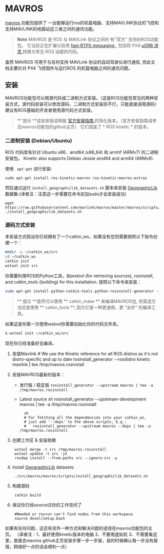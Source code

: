 # MAVROS

[ mavros ](http://wiki.ros.org/mavros#mavros.2BAC8-Plugins.sys_status) 功能包提供了 一台能够运行ros的机载电脑、支持MAVLINK协议的飞控和支持MAVLINK的地面站这三者之间的通讯功能。

> **Note** *MAVROS* 是 ROS 与 MAVLink 协议之间的 有"官方" 支持的ROS功能包。 它当前正在扩展以启用 [ fast-RTPS messaging ](../middleware/micrortps.md), 包括将 PX4 [ uORB 消息 ](../middleware/uorb.md) 转换为常见 ROS 话题的代码。

虽然 MAVROS 可用于与任何支持 MAVLink 协议的自动驾驶仪进行通信, 但此文档主要针对 PX4 飞控固件与运行ROS 的机载电脑之间的通讯问题。

## 安装

MAVROS功能包可以用源代码或二进制方式安装。（这是ROS功能包常见的两种安装方式，源代码安装可以修改源码，二进制方式安装则不行，只能直接调用源码） 建议有ROS基础的开发者使用源代码方式安装。

> ** 提示 **这些安装说明是 [ 官方安装指南 ](https://github.com/mavlink/mavros/tree/master/mavros#installation) 的简化版本。（官方安装指南请参见mavros功能包的github主页） 它们涵盖了 * ROS kinetic * 的版本。

### 二进制安装 (Debian/Ubuntu)

ROS 代码库有针对 Ubuntu x86、amd64 (x86\_64) 和 armhf (ARMv7) 的二进制安装包。 Kinetic also supports Debian Jessie amd64 and arm64 (ARMv8).

使用 ` apt-get` 进行安装:

    sudo apt-get install ros-kinetic-mavros ros-kinetic-mavros-extras
    

然后通过运行 ` install_geographiclib_datasets.sh ` 脚本来安装 [ GeographicLib ](https://geographiclib.sourceforge.io/) 数据集:(译者注：注意这一步需要在命令前加sudo才会安装成功)

    wget https://raw.githubusercontent.com/mavlink/mavros/master/mavros/scripts/install_geographiclib_datasets.sh
    ./install_geographiclib_datasets.sh
    

### 源码方式安装

本安装方式假设你已经拥有了一个catkin_ws，如果没有您则需要按照以下指令创建一个：

```sh
mkdir -p ~/catkin_ws/src
cd ~/catkin_ws
catkin init
wstool init src
```

你需要利用ROS的Python工具，如*wstool* (for retrieving sources), *rosinstall*, and *catkin_tools* (building) for this installation. 按照以下命令来安装：

```sh
sudo apt-get install python-catkin-tools python-rosinstall-generator -y
```

> ** 提示 **虽然可以使用 ** catkin_make ** 来编译MAVROS包, 但首选方法还是使用 ** catkin_tools **, 因为它是一种更通用、更 "友好" 的编译工具。

如果这是你第一次使用wstool你需要初始化你的代码文件夹。

```sh
$ wstool init ~/catkin_ws/src
```

现在你已经准备好去编译。

1. 安装Mavlink 
        # We use the Kinetic reference for all ROS distros as it's not distro-specific and up to date
        rosinstall_generator --rosdistro kinetic mavlink | tee /tmp/mavros.rosinstall

2. 安装MAVROS最新的版本：
    
    - 发行版 / 稳定版 ```rosinstall_generator --upstream mavros | tee -a /tmp/mavros.rosinstall```
    - Latest source 
            sh
            rosinstall_generator --upstream-development mavros | tee -a /tmp/mavros.rosinstall
        
            sh
            # For fetching all the dependencies into your catkin_ws, 
            # just add '--deps' to the above scripts, E.g.:
            #   rosinstall_generator --upstream mavros --deps | tee -a /tmp/mavros.rosinstall

3. 创建工作区 & 安装依赖
    
        wstool merge -t src /tmp/mavros.rosinstall
        wstool update -t src -j4
        rosdep install --from-paths src --ignore-src -y
        

4. Install [GeographicLib](https://geographiclib.sourceforge.io/) datasets:
    
        ./src/mavros/mavros/scripts/install_geographiclib_datasets.sh
        

5. 构建源码
    
        catkin build
        

6. 保证你已经source过你的工作空间了
    
        #Needed or rosrun can't find nodes from this workspace.
        source devel/setup.bash
        

如果有任何问题，这还有另外一种方式和解决问题的途径在mavros功能包的主页。 （译者注：1、最好使用kinetic版本的电脑 2、不要用虚拟机 3、不需要看这里，直接去mavros github主页安装步骤一步一步装，装的时候确认每一步没有报错，网络好一点的话会顺利一点）